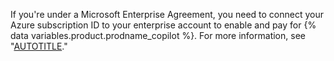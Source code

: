 If you're under a Microsoft Enterprise Agreement, you need to connect your Azure subscription ID to your enterprise account to enable and pay for {% data variables.product.prodname_copilot %}. For more information, see "[AUTOTITLE](/billing/managing-the-plan-for-your-github-account/connecting-an-azure-subscription)."
